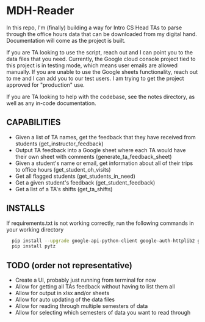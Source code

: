 # MDH-Reader

In this repo, I'm (finally) building a way for Intro CS Head TAs to parse through the office hours data that can be downloaded from my digital hand. Documentation will come as the project is built.

If you are TA looking to use the script, reach out and I can point you to the data files that you need. Currently, the Google cloud console project tied to this project is in testing mode, 
which means user emails are allowed manually. If you are unable to use the Google sheets functionality, reach out to me and I  can add you to our test users. I am trying to get the project 
approved for "production" use.

If you are TA looking to help with the codebase, see the notes directory, as well as any in-code documentation.

## CAPABILITIES

- Given a list of TA names, get the feedback that they have received from students (get_instructor_feedback)
- Output TA feedback into a Google sheet where each TA would have their own sheet with comments (generate_ta_feedback_sheet)
- Given a student's name or email, get information about all of their trips to office hours (get_student_oh_visits)
- Get all flagged students (get_students_in_need)
- Get a given student's feedback (get_student_feedback)
- Get a list of a TA's shifts (get_ta_shifts)

## INSTALLS

If requirements.txt is not working correctly, run the following commands in your working directory
```bash
  pip install --upgrade google-api-python-client google-auth-httplib2 google-auth-oauthlib
  pip install pytz
```

## TODO (order not representative)

- Create a UI, probably just running from terminal for now
- Allow for getting all TAs feedback without having to list them all
- Allow for output in xlsx and/or sheets
- Allow for auto updating of the data files
- Allow for reading through multiple semesters of data 
- Allow for selecting which semesters of data you want to read through
